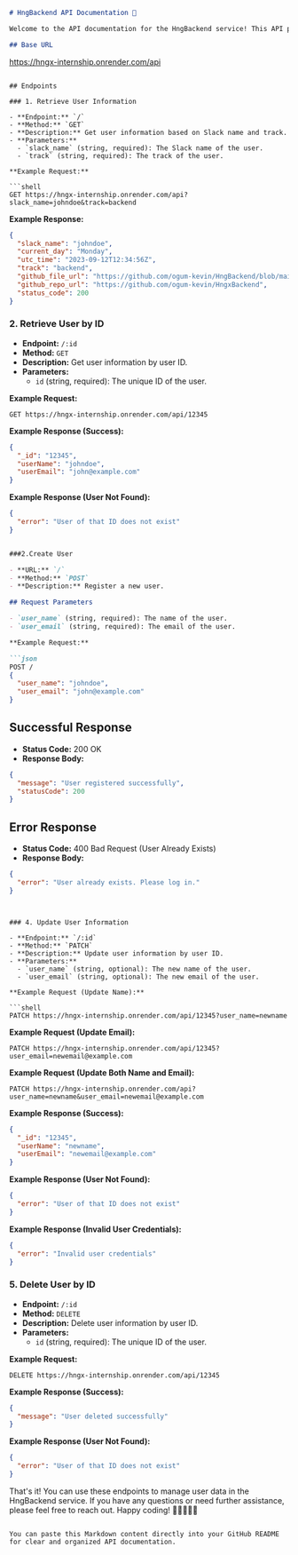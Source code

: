 

```markdown
# HngBackend API Documentation 🎉

Welcome to the API documentation for the HngBackend service! This API provides various endpoints to manage user data. Below, you'll find details on how to interact with this API.

## Base URL

```
https://hngx-internship.onrender.com/api
```

## Endpoints

### 1. Retrieve User Information

- **Endpoint:** `/`
- **Method:** `GET`
- **Description:** Get user information based on Slack name and track.
- **Parameters:**
  - `slack_name` (string, required): The Slack name of the user.
  - `track` (string, required): The track of the user.

**Example Request:**

```shell
GET https://hngx-internship.onrender.com/api?slack_name=johndoe&track=backend
```

**Example Response:**

```json
{
  "slack_name": "johndoe",
  "current_day": "Monday",
  "utc_time": "2023-09-12T12:34:56Z",
  "track": "backend",
  "github_file_url": "https://github.com/ogum-kevin/HngBackend/blob/main/server.js",
  "github_repo_url": "https://github.com/ogum-kevin/HngxBackend",
  "status_code": 200
}
```

### 2. Retrieve User by ID

- **Endpoint:** `/:id`
- **Method:** `GET`
- **Description:** Get user information by user ID.
- **Parameters:**
  - `id` (string, required): The unique ID of the user.

**Example Request:**

```shell
GET https://hngx-internship.onrender.com/api/12345
```

**Example Response (Success):**

```json
{
  "_id": "12345",
  "userName": "johndoe",
  "userEmail": "john@example.com"
}
```

**Example Response (User Not Found):**

```json
{
  "error": "User of that ID does not exist"
}
```

```markdown

###2.Create User

- **URL:** `/`
- **Method:** `POST`
- **Description:** Register a new user.

## Request Parameters

- `user_name` (string, required): The name of the user.
- `user_email` (string, required): The email of the user.

**Example Request:**

```json
POST /
{
  "user_name": "johndoe",
  "user_email": "john@example.com"
}
```

## Successful Response

- **Status Code:** 200 OK
- **Response Body:**

```json
{
  "message": "User registered successfully",
  "statusCode": 200
}
```

## Error Response

- **Status Code:** 400 Bad Request (User Already Exists)
- **Response Body:**

```json
{
  "error": "User already exists. Please log in."
}
```


```


### 4. Update User Information

- **Endpoint:** `/:id`
- **Method:** `PATCH`
- **Description:** Update user information by user ID.
- **Parameters:**
  - `user_name` (string, optional): The new name of the user.
  - `user_email` (string, optional): The new email of the user.

**Example Request (Update Name):**

```shell
PATCH https://hngx-internship.onrender.com/api/12345?user_name=newname
```

**Example Request (Update Email):**

```shell
PATCH https://hngx-internship.onrender.com/api/12345?user_email=newemail@example.com
```

**Example Request (Update Both Name and Email):**

```shell
PATCH https://hngx-internship.onrender.com/api?user_name=newname&user_email=newemail@example.com
```

**Example Response (Success):**

```json
{
  "_id": "12345",
  "userName": "newname",
  "userEmail": "newemail@example.com"
}
```

**Example Response (User Not Found):**

```json
{
  "error": "User of that ID does not exist"
}
```

**Example Response (Invalid User Credentials):**

```json
{
  "error": "Invalid user credentials"
}
```

### 5. Delete User by ID

- **Endpoint:** `/:id`
- **Method:** `DELETE`
- **Description:** Delete user information by user ID.
- **Parameters:**
  - `id` (string, required): The unique ID of the user.

**Example Request:**

```shell
DELETE https://hngx-internship.onrender.com/api/12345
```

**Example Response (Success):**

```json
{
  "message": "User deleted successfully"
}
```

**Example Response (User Not Found):**

```json
{
  "error": "User of that ID does not exist"
}
```

That's it! You can use these endpoints to manage user data in the HngBackend service. If you have any questions or need further assistance, please feel free to reach out. Happy coding! 🚀👨‍💻👩‍💻
```

You can paste this Markdown content directly into your GitHub README for clear and organized API documentation.
